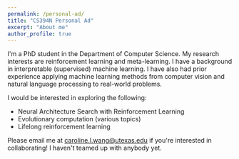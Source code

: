 ```yaml
---
permalink: /personal-ad/
title: "CS394N Personal Ad"
excerpt: "About me"
author_profile: true
---
```


I'm a PhD student in the Department of Computer Science. My research interests are reinforcement learning and meta-learning. I have a background in interpretable (supervised) machine learning. I have also had prior experience applying  machine learning methods from computer vision and natural language processing to real-world problems. 

I would be interested in exploring the following:

- Neural Architecture Search with Reinforcement Learning
- Evolutionary computation (various topics) 
- Lifelong reinforcement learning

Please email me at caroline.l.wang@utexas.edu if you're interested in collaborating! I haven't teamed up with anybody yet.